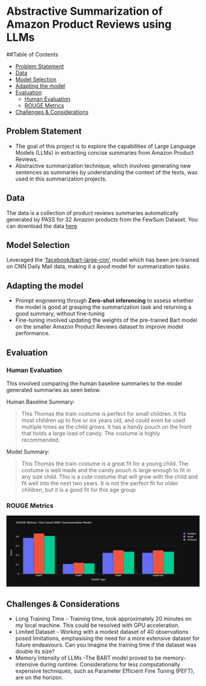 # Abstractive Summarization of Amazon Product Reviews using LLMs

##Table of Contents

- [Problem Statement](Problem-Statement)
- [Data](Data)
- [Model Selection](Model-Selection)
- [Adapting the model](Adapting-the-model)
- [Evaluation](Evaluation)
  - [Human Evaluation](Human-evaluation)
  - [ROUGE Metrics](ROUGE-metrics)
- [Challenges & Considerations](Chalenges-&-Considerations)

  
## Problem Statement

* The goal of this project is to explore the capabilities of Large Language Models (LLMs) in extracting concise summaries from Amazon Product Reviews. 
* Abstractive summarization technique, which involves generating new sentences as summaries by understanding the context of the texts, was used in this summarization projects.

## Data

The data is a collection of product reviews summaries automatically generated by PASS for 32 Amazon products from the FewSum Dataset. You can download the data [here](https://github.com/abrazinskas/FewSum/tree/master/artifacts/amazon/gold_summs/)

## Model Selection

Leveraged the ['facebook/bart-large-cnn'](https://huggingface.co/facebook/bart-large-cnn) model which has been pre-trained on CNN Daily Mail data, making it a good model for summarization tasks.

## Adapting the model

* Prompt engineering through **Zero-shot inferencing** to assess whether the model is good at grasping the summarization task and returning a good summary, without fine-tuning
* Fine-tuning involved updating the weights of the pre-trained Bart model on the smaller Amazon Product Reviews dataset to improve model performance.
 
## Evaluation

### Human Evaluation
This involved comparing the human baseline summaries to the model generated summaries as seen below.

Human Baseline Summary: 

>This Thomas the train costume is perfect for small children. It fits most children up to five or six years old, and could even be used multiple times as the child grows. It has a handy pouch on the front that holds a large load of candy. The costume is highly recommended.

Model Summary:

>This Thomas the train costume is a great fit for a young child. The costume is well made and the candy pouch is large enough to fit in any size child. This is a cute costume that will grow with the child and fit well into the next two years. It is not the perfect fit for older children, but it is a good fit for this age group

### ROUGE Metrics

![barplot](bart_rouge.png)

## Challenges & Considerations

* Long Training Time - Training time, took approximately 20 minutes on my local machine. This could be resolved with GPU acceleration.
* Limited Dataset - Working with a modest dataset of 40 observations posed limitations, emphasising the need for a more extensive dataset for future endeavours. Can you imagine the training time if the dataset was double its size?
* Memory Intensity of LLMs -The BART model proved to be memory-intensive during runtime. Considerations for less computationally expensive techniques, such as Parameter Efficient Fine Tuning (PEFT), are on the horizon.
